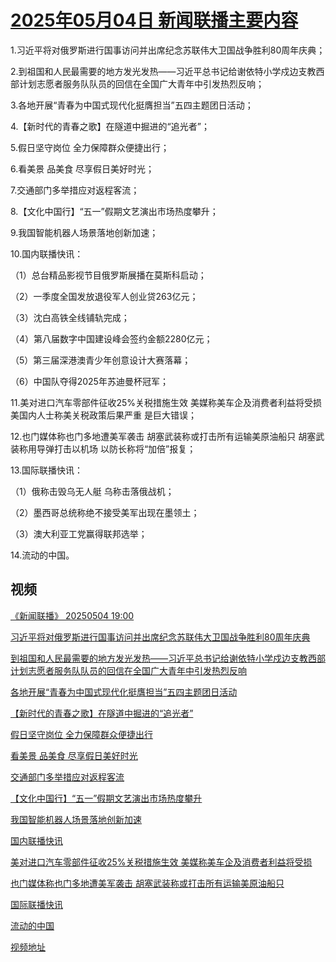 # [2025年05月04日 新闻联播主要内容](https://tv.cctv.com/lm/xwlb/day/20250504.shtml)

1.习近平将对俄罗斯进行国事访问并出席纪念苏联伟大卫国战争胜利80周年庆典；

2.到祖国和人民最需要的地方发光发热——习近平总书记给谢依特小学戍边支教西部计划志愿者服务队队员的回信在全国广大青年中引发热烈反响；

3.各地开展“青春为中国式现代化挺膺担当”五四主题团日活动；

4.【新时代的青春之歌】在隧道中掘进的“追光者”；

5.假日坚守岗位 全力保障群众便捷出行；

6.看美景 品美食 尽享假日美好时光；

7.交通部门多举措应对返程客流；

8.【文化中国行】“五一”假期文艺演出市场热度攀升；

9.我国智能机器人场景落地创新加速；

10.国内联播快讯：

（1）总台精品影视节目俄罗斯展播在莫斯科启动；

（2）一季度全国发放退役军人创业贷263亿元；

（3）沈白高铁全线铺轨完成；

（4）第八届数字中国建设峰会签约金额2280亿元；

（5）第三届深港澳青少年创意设计大赛落幕；

（6）中国队夺得2025年苏迪曼杯冠军；

11.美对进口汽车零部件征收25%关税措施生效 美媒称美车企及消费者利益将受损 美国内人士称美关税政策后果严重 是巨大错误；

12.也门媒体称也门多地遭美军袭击 胡塞武装称或打击所有运输美原油船只 胡塞武装称用导弹打击以机场 以防长称将“加倍”报复；

13.国际联播快讯：

（1）俄称击毁乌无人艇 乌称击落俄战机；

（2）墨西哥总统称绝不接受美军出现在墨领土；

（3）澳大利亚工党赢得联邦选举；

14.流动的中国。

## 视频

[《新闻联播》 20250504 19:00](https://tv.cctv.com/2025/05/04/VIDECChSVnk1gT8i4fd74uvt250504.shtml)

[习近平将对俄罗斯进行国事访问并出席纪念苏联伟大卫国战争胜利80周年庆典](https://tv.cctv.com/2025/05/04/VIDEIG5CWVYu9ltOpzM05NvP250504.shtml)

[到祖国和人民最需要的地方发光发热——习近平总书记给谢依特小学戍边支教西部计划志愿者服务队队员的回信在全国广大青年中引发热烈反响](https://tv.cctv.com/2025/05/04/VIDEyAlhPA1MYs9FsCgH7MSO250504.shtml)

[各地开展“青春为中国式现代化挺膺担当”五四主题团日活动](https://tv.cctv.com/2025/05/04/VIDEdi4s2D7qpA7fzKiyCWeU250504.shtml)

[【新时代的青春之歌】在隧道中掘进的“追光者”](https://tv.cctv.com/2025/05/04/VIDEmqcAvf9GdT4mY8RzoOGw250504.shtml)

[假日坚守岗位 全力保障群众便捷出行](https://tv.cctv.com/2025/05/04/VIDEkD6N4gShs75aS63TtYck250504.shtml)

[看美景 品美食 尽享假日美好时光](https://tv.cctv.com/2025/05/04/VIDEgCHDytpb9C16ArXLMH2Q250504.shtml)

[交通部门多举措应对返程客流](https://tv.cctv.com/2025/05/04/VIDEZf7sTCCT4zxaJGrX49mH250504.shtml)

[【文化中国行】“五一”假期文艺演出市场热度攀升](https://tv.cctv.com/2025/05/04/VIDER7LnJa4mWQWKo7l9GwHj250504.shtml)

[我国智能机器人场景落地创新加速](https://tv.cctv.com/2025/05/04/VIDEv1W693ySxQs2DGk6rTj0250504.shtml)

[国内联播快讯](https://tv.cctv.com/2025/05/04/VIDEYJ1X5LAdmhJL2Yb5YarW250504.shtml)

[美对进口汽车零部件征收25%关税措施生效 美媒称美车企及消费者利益将受损](https://tv.cctv.com/2025/05/04/VIDEDeBALozPVl0Dyg4pBjiS250504.shtml)

[也门媒体称也门多地遭美军袭击 胡塞武装称或打击所有运输美原油船只](https://tv.cctv.com/2025/05/04/VIDEULWGelZ5dvaRAQYLRmWf250504.shtml)

[国际联播快讯](https://tv.cctv.com/2025/05/04/VIDEpofdPpHvygftTbkrt2D9250504.shtml)

[流动的中国](https://tv.cctv.com/2025/05/04/VIDE4GQYGIiKa7v6tUQhs3Le250504.shtml)

[视频地址](https://tv.cctv.com/lm/xwlb/day/20250504.shtml) 

